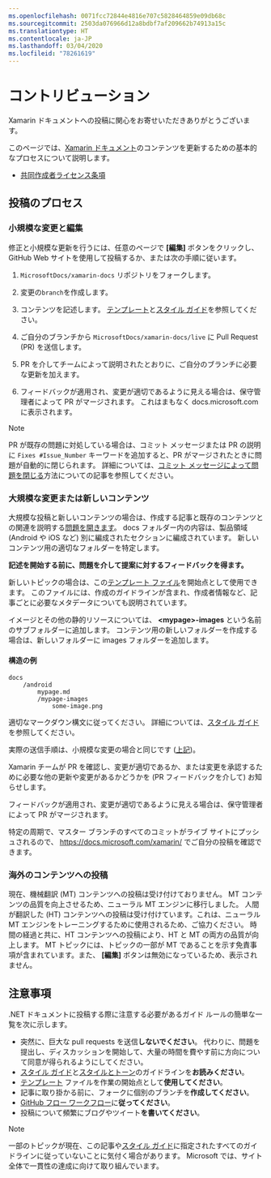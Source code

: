 ```yaml
---
ms.openlocfilehash: 0071fcc72844e4816e707c5828464859e09db68c
ms.sourcegitcommit: 2503da076966d12a8bdbf7af209662b74913a15c
ms.translationtype: HT
ms.contentlocale: ja-JP
ms.lasthandoff: 03/04/2020
ms.locfileid: "78261619"
---
```

# <a name="contributing"></a>コントリビューション

Xamarin ドキュメントへの投稿に関心をお寄せいただきありがとうございます。

このページでは、[Xamarin ドキュメント](https://docs.microsoft.com/xamarin)のコンテンツを更新するための基本的なプロセスについて説明します。

- [共同作成者ライセンス条項](LICENSE)

## <a name="process-for-contributing"></a>投稿のプロセス

### <a name="small-changes--edits"></a>小規模な変更と編集

修正と小規模な更新を行うには、任意のページで **[編集]** ボタンをクリックし、GitHub Web サイトを使用して投稿するか、または次の手順に従います。

1. `MicrosoftDocs/xamarin-docs` リポジトリをフォークします。

2. 変更の`branch`を作成します。

3. コンテンツを記述します。 [テンプレート](contributing-guidelines/template.md)と[スタイル ガイド](contributing-guidelines/voice-tone.md)を参照してください。

4. ご自分のブランチから `MicrosoftDocs/xamarin-docs/live` に Pull Request (PR) を送信します。

5. PR を介してチームによって説明されたとおりに、ご自分のブランチに必要な更新を加えます。

6. フィードバックが適用され、変更が適切であるように見える場合は、保守管理者によって PR がマージされます。 これはまもなく docs.microsoft.com に表示されます。

> [!NOTE]
> PR が既存の問題に対処している場合は、コミット メッセージまたは PR の説明に `Fixes #Issue_Number` キーワードを追加すると、PR がマージされたときに問題が自動的に閉じられます。 詳細については、[コミット メッセージによって問題を閉じる](https://help.github.com/articles/closing-issues-via-commit-messages/)方法についての記事を参照してください。

### <a name="big-changes-or-new-content"></a>大規模な変更または新しいコンテンツ

大規模な投稿と新しいコンテンツの場合は、作成する記事と既存のコンテンツとの関連を説明する[問題を開きます](https://github.com/MicrosoftDocs/xamarin-docs/issues)。 docs フォルダー内の内容は、製品領域 (Android や iOS など) 別に編成されたセクションに編成されています。 新しいコンテンツ用の適切なフォルダーを特定します。 

**記述を開始する前に、問題を介して提案に対するフィードバックを得ます。**

新しいトピックの場合は、この[テンプレート ファイル](../contributing-guidelines/template.md)を開始点として使用できます。 このファイルには、作成のガイドラインが含まれ、作成者情報など、記事ごとに必要なメタデータについても説明されています。

イメージとその他の静的リソースについては、 **\<mypage>-images** という名前のサブフォルダーに追加します。 コンテンツ用の新しいフォルダーを作成する場合は、新しいフォルダーに images フォルダーを追加します。

#### <a name="example-structure"></a>構造の例

```
docs
    /android
        mypage.md
        /mypage-images
            some-image.png
```

適切なマークダウン構文に従ってください。 詳細については、[スタイル ガイド](../contributing-guidelines/template.md)を参照してください。

実際の送信手順は、小規模な変更の場合と同じです ([上記](#process-for-contributing))。

Xamarin チームが PR を確認し、変更が適切であるか、または変更を承認するために必要な他の更新や変更があるかどうかを (PR フィードバックを介して) お知らせします。

フィードバックが適用され、変更が適切であるように見える場合は、保守管理者によって PR がマージされます。

特定の周期で、マスター ブランチのすべてのコミットがライブ サイトにプッシュされるので、 https://docs.microsoft.com/xamarin/ でご自分の投稿を確認できます。

### <a name="contributing-to-international-content"></a>海外のコンテンツへの投稿

現在、機械翻訳 (MT) コンテンツへの投稿は受け付けておりません。 MT コンテンツの品質を向上させるため、ニューラル MT エンジンに移行しました。 人間が翻訳した (HT) コンテンツへの投稿は受け付けています。これは、ニューラル MT エンジンをトレーニングするために使用されるため、ご協力ください。 時間の経過と共に、HT コンテンツへの投稿により、HT と MT の両方の品質が向上します。 MT トピックには、トピックの一部が MT であることを示す免責事項が含まれています。また、 **[編集]** ボタンは無効になっているため、表示されません。

## <a name="dos-and-donts"></a>注意事項

.NET ドキュメントに投稿する際に注意する必要があるガイド ルールの簡単な一覧を次に示します。

- 突然に、巨大な pull requests を送信**しないでください**。 代わりに、問題を提出し、ディスカッションを開始して、大量の時間を費やす前に方向について同意が得られるようにしてください。
- [スタイル ガイド](contributing-guidelines/template.md)と[スタイルとトーン](contributing-guidelines/voice-tone.md)のガイドラインを**お読みください**。
- [テンプレート](contributing-guidelines/template.md) ファイルを作業の開始点として**使用してください**。
- 記事に取り掛かる前に、フォークに個別のブランチを**作成してください**。
- [GitHub フロー ワークフロー](https://guides.github.com/introduction/flow/)に**従ってください**。
- 投稿について頻繁にブログやツイート**を書いてください**。

> [!NOTE]
> 一部のトピックが現在、この記事や[スタイル ガイド](contributing-guidelines/template.md)に指定されたすべてのガイドラインに従っていないことに気付く場合があります。 Microsoft では、サイト全体で一貫性の達成に向けて取り組んでいます。 
